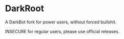 # DarkRoot

A DarkBot fork for power users, without forced bullshit.

INSECURE for regular users, please use official releases.